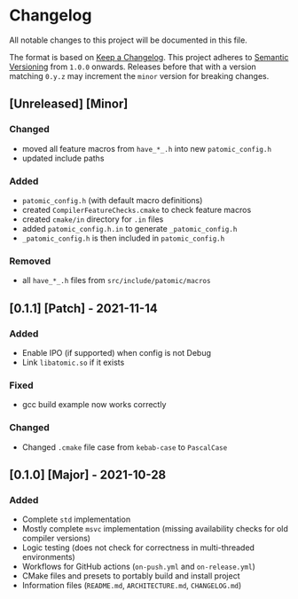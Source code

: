 # Changelog
All notable changes to this project will be documented in this file.

The format is based on [Keep a Changelog](https://keepachangelog.com/en/1.0.0/).
This project adheres to [Semantic Versioning](https://semver.org/spec/v2.0.0.html)
from `1.0.0` onwards. Releases before that with a version matching `0.y.z` may
increment the `minor` version for breaking changes.

## [Unreleased] [Minor]
### Changed
- moved all feature macros from `have_*_.h` into new `patomic_config.h`
- updated include paths
### Added
- `patomic_config.h` (with default macro definitions)
- created `CompilerFeatureChecks.cmake` to check feature macros
- created `cmake/in` directory for `.in` files
- added `patomic_config.h.in` to generate `_patomic_config.h`
- `_patomic_config.h` is then included in `patomic_config.h`
### Removed
- all `have_*_.h` files from `src/include/patomic/macros`

## [0.1.1] [Patch] - 2021-11-14
### Added
- Enable IPO (if supported) when config is not Debug
- Link `libatomic.so` if it exists
### Fixed
- gcc build example now works correctly
### Changed
- Changed `.cmake` file case from `kebab-case` to `PascalCase`

## [0.1.0] [Major] - 2021-10-28
### Added
- Complete `std` implementation
- Mostly complete `msvc` implementation (missing availability checks for old 
  compiler versions)
- Logic testing (does not check for correctness in multi-threaded environments)
- Workflows for GitHub actions (`on-push.yml` and `on-release.yml`)
- CMake files and presets to portably build and install project
- Information files (`README.md`, `ARCHITECTURE.md`, `CHANGELOG.md`)
